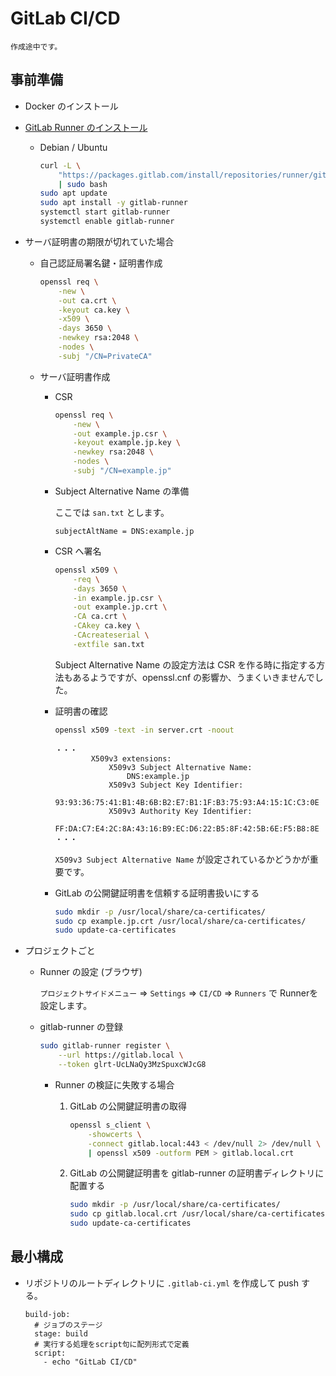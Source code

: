 GitLab CI/CD
===

```{warning}
作成途中です。
```

## 事前準備

- Docker のインストール
- [GitLab Runner のインストール](https://gitlab-docs.creationline.com/runner/install/)

    - Debian / Ubuntu

        ```bash
        curl -L \
            "https://packages.gitlab.com/install/repositories/runner/gitlab-runner/script.deb.sh" \
            | sudo bash
        sudo apt update
        sudo apt install -y gitlab-runner
        systemctl start gitlab-runner
        systemctl enable gitlab-runner
        ```

- サーバ証明書の期限が切れていた場合

    - 自己認証局署名鍵・証明書作成

        ```bash
        openssl req \
            -new \
            -out ca.crt \
            -keyout ca.key \
            -x509 \
            -days 3650 \
            -newkey rsa:2048 \
            -nodes \
            -subj "/CN=PrivateCA"
        ```

    - サーバ証明書作成

        - CSR

            ```bash
            openssl req \
                -new \
                -out example.jp.csr \
                -keyout example.jp.key \
                -newkey rsa:2048 \
                -nodes \
                -subj "/CN=example.jp"
            ```

        - Subject Alternative Name の準備

            ここでは `san.txt` とします。

            ```text
            subjectAltName = DNS:example.jp
            ```

        - CSR へ署名

            ```bash
            openssl x509 \
                -req \
                -days 3650 \
                -in example.jp.csr \
                -out example.jp.crt \
                -CA ca.crt \
                -CAkey ca.key \
                -CAcreateserial \
                -extfile san.txt
            ```

            Subject Alternative Name の設定方法は CSR を作る時に指定する方法もあるようですが、openssl.cnf の影響か、うまくいきませんでした。

        - 証明書の確認

            ```bash
            openssl x509 -text -in server.crt -noout
            ```
            ```text
            ・・・
                    X509v3 extensions:
                        X509v3 Subject Alternative Name:
                            DNS:example.jp
                        X509v3 Subject Key Identifier:
                            93:93:36:75:41:B1:4B:6B:B2:E7:B1:1F:B3:75:93:A4:15:1C:C3:0E
                        X509v3 Authority Key Identifier:
                            FF:DA:C7:E4:2C:8A:43:16:B9:EC:D6:22:B5:8F:42:5B:6E:F5:B8:8E
            ・・・
            ```

            `X509v3 Subject Alternative Name` が設定されているかどうかが重要です。

        - GitLab の公開鍵証明書を信頼する証明書扱いにする

            ```bash
            sudo mkdir -p /usr/local/share/ca-certificates/
            sudo cp example.jp.crt /usr/local/share/ca-certificates/
            sudo update-ca-certificates
            ```



- プロジェクトごと

    - Runner の設定 (ブラウザ)

        `プロジェクトサイドメニュー` ⇒ `Settings` ⇒ `CI/CD` ⇒ `Runners` で Runnerを設定します。

    - gitlab-runner の登録

        ```bash
        sudo gitlab-runner register \
            --url https://gitlab.local \
            --token glrt-UcLNaQy3MzSpuxcWJcG8
        ```

        - Runner の検証に失敗する場合

            1. GitLab の公開鍵証明書の取得

                ```bash
                openssl s_client \
                    -showcerts \
                    -connect gitlab.local:443 < /dev/null 2> /dev/null \
                    | openssl x509 -outform PEM > gitlab.local.crt
                ```

            2. GitLab の公開鍵証明書を gitlab-runner の証明書ディレクトリに配置する

                ```bash
                sudo mkdir -p /usr/local/share/ca-certificates/
                sudo cp gitlab.local.crt /usr/local/share/ca-certificates/
                sudo update-ca-certificates
                ```


## 最小構成

- リポジトリのルートディレクトリに `.gitlab-ci.yml` を作成して push する。

    ```
    build-job:
      # ジョブのステージ
      stage: build
      # 実行する処理をscript句に配列形式で定義
      script:
        - echo "GitLab CI/CD"
    ```

